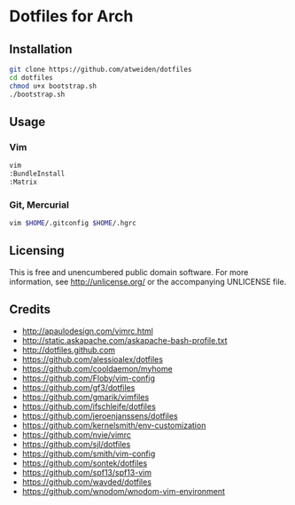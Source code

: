 # Dotfiles for Arch

## Installation

```bash
git clone https://github.com/atweiden/dotfiles
cd dotfiles
chmod u+x bootstrap.sh
./bootstrap.sh
```

## Usage

### Vim

```bash
vim
:BundleInstall
:Matrix
```

### Git, Mercurial

```bash
vim $HOME/.gitconfig $HOME/.hgrc
```

## Licensing

This is free and unencumbered public domain software. For more
information, see http://unlicense.org/ or the accompanying UNLICENSE file.

## Credits

- http://apaulodesign.com/vimrc.html
- http://static.askapache.com/askapache-bash-profile.txt
- http://dotfiles.github.com
- https://github.com/alessioalex/dotfiles
- https://github.com/cooldaemon/myhome
- https://github.com/Floby/vim-config
- https://github.com/gf3/dotfiles
- https://github.com/gmarik/vimfiles
- https://github.com/ifschleife/dotfiles
- https://github.com/jeroenjanssens/dotfiles
- https://github.com/kernelsmith/env-customization
- https://github.com/nvie/vimrc
- https://github.com/sjl/dotfiles
- https://github.com/smith/vim-config
- https://github.com/sontek/dotfiles
- https://github.com/spf13/spf13-vim
- https://github.com/wavded/dotfiles
- https://github.com/wnodom/wnodom-vim-environment
